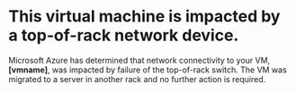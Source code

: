 <properties
pageTitle="This virtual machine is impacted by a top-of-rack network device."
description="This virtual machine is impacted by a top-of-rack network device."
infoBubbleText="This virtual machine is impacted by a top-of-rack network device."
service="microsoft.network"
resource="virtualmachines"
authors="dbrumley"
ms.author="dbrumley"
displayOrder=""
articleId="HealthModelTorDead"
diagnosticScenario="VmNetworkHealthTorReboot"
selfHelpType="diagnostics"
supportTopicIds=""
resourceTags=""
productPesIds=""
cloudEnvironments="Public,Fairfax,Mooncake,Blackforest,USNat,USSec"
/>

# This virtual machine is impacted by a top-of-rack network device. 
<!--issueDescription-->
Microsoft Azure has determined that network connectivity to your VM, **<!--$vmname-->[vmname]<!--/$vmname-->**, was impacted by failure of the top-of-rack switch.  The VM was migrated to a server in another rack and no further action is required.
<!--/issueDescription-->
